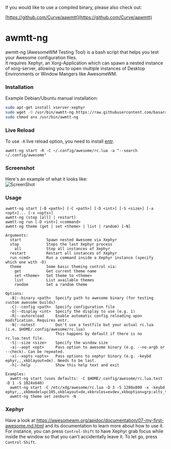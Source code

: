 If you would like to use a compiled binary, please also check out:

[https://github.com/Curve/aawmtt](https://github.com/Curve/aawmtt)

# awmtt-ng
awmtt-ng (AwesomeWM Testing Tool) is a bash script that helps you test your Awesome configuration files.  
It requires Xephyr, an Xorg-Application which can spawn a nested instance of xorg-server, allowing you to open multiple instances of Desktop Environments or Window Mangers like AwesomeWM.  

### Installation

Example Debian/Ubuntu manual installation:
``` bash
sudo apt-get install xserver-xephyr
sudo wget -O /usr/bin/awmtt-ng https://raw.githubusercontent.com/basaran/awmtt-ng/master/awmtt-ng.sh
sudo chmod a+x /usr/bin/awmtt-ng
```

### Live Reload
To use `-R` live reload option, you need to install [entr](https://github.com/eradman/entr).

```
awmtt-ng start -R -C ~/.config/awesome/rc.lua -a "--search ~/.config/awesome"
```
### Screenshot
Here's an example of what it looks like:  
![ScreenShot](https://github.com/basaran/awmtt-ng/blob/master/example.jpg)

### Usage
```
awmtt-ng start [-B <path>] [-C <path>] [-D <int>] [-S <size>] [-a <opt>]... [-x <opts>]
awmtt-ng (stop [all] | restart)
awmtt-ng run [-D <int>] <command>
awmtt-ng theme (get | set <theme> | list | random) [-N]

Arguments:
  start           Spawn nested Awesome via Xephyr
  stop            Stops the last Xephyr process
    all           Stop all instances of Xephyr 
  restart         Restart all instances of Xephyr
  run <cmd>       Run a command inside a Xephyr instance (specify which one with -D)
  theme           Some basic theming control via:
    get           Get current theme name
    set <theme>   Set theme to <theme>
    list          List available themes
    random        Set a random theme
    
Options:
  -B|--binary <path>  Specify path to awesome binary (for testing custom awesome builds)
  -C|--config <path>  Specify configuration file
  -D|--display <int>  Specify the display to use (e.g. 1)
  -R|--autoreload     Enable automatic config reloading upon modification. Requires entr.
  -N|--notest         Don't use a testfile but your actual rc.lua (i.e. $HOME/.config/awesome/rc.lua)
                      This happens by default if there is no rc.lua.test file.
  -S|--size <size>    Specify the window size
  -a|--aopt <opt>     Pass option to awesome binary (e.g. --no-argb or --check). Can be repeated.
  -x|--xopts <opts>   Pass options to xephyr binary (e.g. -keybd ephyr,,,xkblayout=de). Needs to be last.
  -h|--help           Show this help text and exit
  
Examples:
  awmtt-ng start (uses defaults: -C $HOME/.config/awesome/rc.lua.test -D 1 -S 1024x640)
  awmtt-ng start -C /etc/xdg/awesome/rc.lua -D 3 -S 1280x800 -x -keybd ephyr,,,xkbmodel=pc105,xkblayout=de,xkbrules=evdev,xkboption=grp:alts_toogle
  awmtt-ng theme set zenburn -N
```

### Xephyr
Have a look at https://awesomewm.org/apidoc/documentation/07-my-first-awesome.md.html and its documentation to learn more about how to use it.
For instance, you can press `Control-Shift` to have Xephyr grab focus while inside the window so that you can't accidentally leave it. To let go, press `Control-Shift`.  
